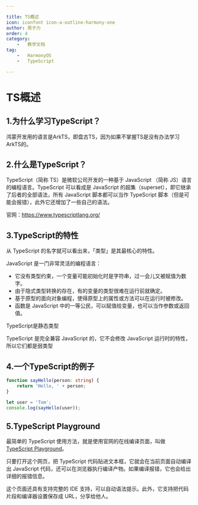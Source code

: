 ```yaml
---

title: TS概述  
icon: iconfont icon-a-outline-harmony-one  
author: 周子力  
order: 4  
category:
    -   教学文档  
tag:
    -   HarmonyOS
    -   TypeScript

---
```

# TS概述

## 1.为什么学习TypeScript？

鸿蒙开发用的语言是ArkTS，即盘古TS，因为如果不掌握TS是没有办法学习ArkTS的。

## 2.什么是TypeScript？

TypeScript（简称 TS）是微软公司开发的一种基于 JavaScript （简称 JS）语言的编程语言。TypeScript 可以看成是 JavaScript 的超集（superset），即它继承了后者的全部语法，所有 JavaScript 脚本都可以当作 TypeScript 脚本（但是可能会报错），此外它还增加了一些自己的语法。

官网：https://www.typescriptlang.org/

## 3.TypeScript的特性

从 TypeScript 的名字就可以看出来，「类型」是其最核心的特性。

JavaScript 是一门非常灵活的编程语言：

- 它没有类型约束，一个变量可能初始化时是字符串，过一会儿又被赋值为数字。
- 由于隐式类型转换的存在，有的变量的类型很难在运行前就确定。
- 基于原型的面向对象编程，使得原型上的属性或方法可以在运行时被修改。
- 函数是 JavaScript 中的一等公民，可以赋值给变量，也可以当作参数或返回值。

TypeScript是静态类型

TypeScript 是完全兼容 JavaScript 的，它不会修改 JavaScript 运行时的特性，所以它们都是弱类型

## 4.一个TypeScript的例子

```typescript
function sayHello(person: string) {
    return 'Hello, ' + person;
}

let user = 'Tom';
console.log(sayHello(user));

```

## 5.TypeScript Playground

最简单的 TypeScript 使用方法，就是使用官网的在线编译页面，叫做 [TypeScript Playground](http://www.typescriptlang.org/play/)。

只要打开这个网页，把 TypeScript 代码贴进文本框，它就会在当前页面自动编译出 JavaScript 代码，还可以在浏览器执行编译产物。如果编译报错，它也会给出详细的报错信息。

这个页面还具有支持完整的 IDE 支持，可以自动语法提示。此外，它支持把代码片段和编译器设置保存成 URL，分享给他人。